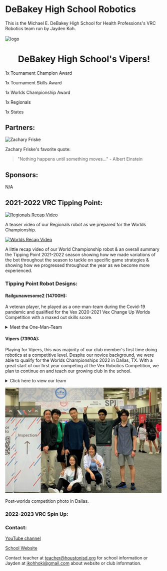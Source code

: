 # **DeBakey High School Robotics**
This is the Michael E. DeBakey High School for Health Professions's VRC Robotics team run by Jayden Koh.

<img align="center" src="assets/images/logo.jpg" alt="logo"/>


<h1 align="center">DeBakey High School's Vipers!</h1>

1x Tournament Champion Award  

1x Tournament Skills Award  

1x Worlds Championship Award   

1x Regionals  

1x States  

## Partners:

![Zachary Friske](https://img.youtube.com/vi/LWeRpSevDQM/0.jpg)

Zachary Friske's favorite quote: 

> "Nothing happens until something moves..." - Albert Einstein

## Sponsors:

N/A


## 2021-2022 VRC Tipping Point:

[![Regionals Recap Video](https://img.youtube.com/vi/eypWUHWcoWM/0.jpg)](https://www.youtube.com/watch?v=eypWUHWcoWM)

A teaser video of our Regionals robot as we prepared for the Worlds Championship.


[![Worlds Recap Video](https://img.youtube.com/vi/QyE6XxmgVgw/0.jpg)](https://www.youtube.com/watch?v=QyE6XxmgVgw)

A little recap video of our World Championship robot & an overall summary the Tipping Point 2021-2022 season showing how we made variations of the bot throughout the season to tackle on specific game strategies & showing how we progressed throughout the year as we become more experienced.

  
 ### Tipping Point Robot Designs:
  
#### Railgunawesome2 (14700H):
A veteran player, he played as a one-man-team during the Covid-19 pandemic and qualified for the Vex 2020-2021 Vex Change Up Worlds Competition with a maxed out skills score.

<details>
<summary>Meet the One-Man-Team</summary>


Justin Hung (Class of 22)  

Programmer & Builder
  
</details>

#### Vipers (7390A):
Playing for Vipers, this was majority of our club member's first time doing robotics at a competitive level. Despite our novice background, we were able to qualify for the Worlds Championships 2022 in Dallas, TX. With a great start of our first year competing at the Vex Robotics Competition, we plan to continue on and teach our growing club in the school.
  
<details>
<summary>Click here to view our team</summary>

  
<kbd> <img src="assets/images/members/rusg.JPG" alt="rusg" width="500"/> </kbd>
  
Rusheel Mitakantti (Class of 23)  
  
- Builder

<kbd> <img src="assets/images/members/Jose.PNG" alt="Jose" width="500"/> </kbd>

Josephine Duong (Class of 22)  
  
- Builder
  
<kbd> <img src="assets/images/members/crack2.JPG" alt="Crack" width="500"/> </kbd> 

Jacqueline Duong (Class of 24)  
  
- Builder
  
<kbd> <img src="assets/images/members/DavidDing.jpg" alt="David" width="500"/> </kbd> 

David Ding (Class of 23)  
  
- Builder
  
<kbd> <img src="assets/images/members/Will.JPG" alt="Will" width="500"/> </kbd> 
  
William Yun (Class of 23)  
  
- Builder
  
<kbd> <img src="assets/images/members/mushroomdude2.JPG" alt="Group" width="500"/> </kbd>

Saatvik Kumar (Class of 23)  
  
- Builder
  
<kbd> <img src="assets/images/members/Jay.JPG" alt="Jay" width="500"/> </kbd>
  
Jayden Koh (Class of 23)  
  
- Programmer
  
</details>
  
<kbd> <img src="assets/images/members/postworlds.JPG" alt="Group" width="500"/> </kbd>

Post-worlds competition photo in Dallas. 

  
### 2022-2023 VRC Spin Up:


### Contact: 

[YouTube channel](https://www.youtube.com/channel/UCPRNu3b24dm8QbPjyHDwf6w)

[School Website](https://www.houstonisd.org/debakey) 

Contact teacher at <teacher@houstonisd.org> for school information or Jayden at <jkohhokj@gmail.com> about website or club information.
